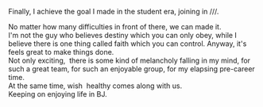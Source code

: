 <html><body><p>Finally, I achieve the goal I made in the student era, joining in ///.</p>
<div></div>
<div>No matter how many difficulties in front of there, we can made it.</div>
<div></div>
<div>I'm not the guy who believes destiny which you can only obey, while I believe there is one thing called faith which you can control. Anyway, it's feels great to make things done.</div>
<div></div>
<div>Not only exciting,  there is some kind of melancholy falling in my mind, for such a great team, for such an enjoyable group, for my elapsing <span id="SPELLING_ERROR_0" class="blsp-spelling-error">pre</span>-career time.</div>
<div></div>
<div>At the same time, wish  healthy comes along with us.</div>
<div></div>
<div>Keeping on enjoying life in <span id="SPELLING_ERROR_1" class="blsp-spelling-error">BJ</span>.</div>
<div></div>
<div></div></body></html>